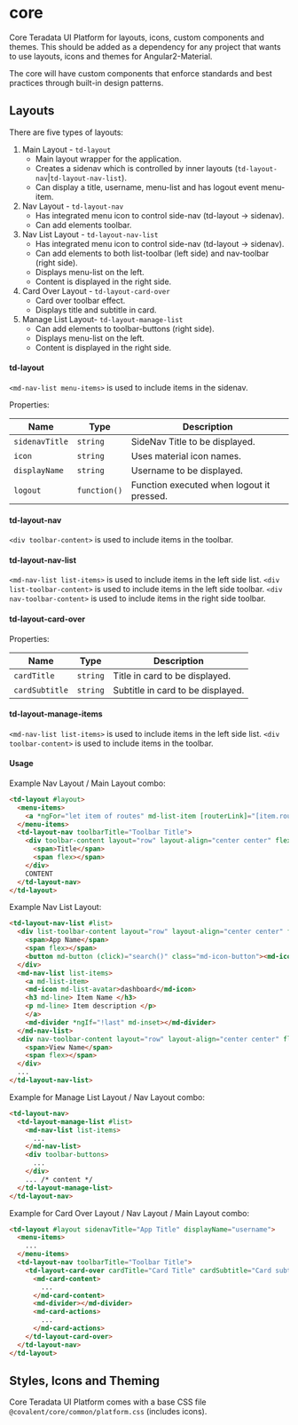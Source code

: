 # core

Core Teradata UI Platform for layouts, icons, custom components and themes. This should be added as a dependency for any project that wants to use layouts, icons and themes for Angular2-Material.

The core will have custom components that enforce standards and best practices through built-in design patterns.

## Layouts

There are five types of layouts:
 1. Main Layout - `td-layout`
    * Main layout wrapper for the application.
    * Creates a sidenav which is controlled by inner layouts (`td-layout-nav`|`td-layout-nav-list`).
    * Can display a title, username, menu-list and has logout event menu-item.
 2. Nav Layout - `td-layout-nav`
    * Has integrated menu icon to control side-nav (td-layout -> sidenav).
    * Can add elements toolbar.
 3. Nav List Layout - `td-layout-nav-list`
    * Has integrated menu icon to control side-nav (td-layout -> sidenav).
    * Can add elements to both list-toolbar (left side) and nav-toolbar (right side).
    * Displays menu-list on the left.
    * Content is displayed in the right side.
 4. Card Over Layout - `td-layout-card-over`
    * Card over toolbar effect.
    * Displays title and subtitle in card.
 5. Manage List Layout- `td-layout-manage-list`
    * Can add elements to toolbar-buttons (right side).
    * Displays menu-list on the left.
    * Content is displayed in the right side.

#### td-layout

`<md-nav-list menu-items>` is used to include items in the sidenav.

Properties:

| Name | Type | Description |
| --- | --- | --- |
| `sidenavTitle` | `string` | SideNav Title to be displayed.
| `icon` | `string` | Uses material icon names.
| `displayName` | `string` | Username to be displayed.
| `logout` | `function()` | Function executed when logout it pressed.

#### td-layout-nav

`<div toolbar-content>` is used to include items in the toolbar.

#### td-layout-nav-list

`<md-nav-list list-items>` is used to include items in the left side list.
`<div list-toolbar-content>` is used to include items in the left side toolbar.
`<div nav-toolbar-content>` is used to include items in the right side toolbar.

#### td-layout-card-over

Properties:

| Name | Type | Description |
| --- | --- | --- |
| `cardTitle` | `string` | Title in card to be displayed.
| `cardSubtitle` | `string` | Subtitle in card to be displayed.

#### td-layout-manage-items

`<md-nav-list list-items>` is used to include items in the left side list.
`<div toolbar-content>` is used to include items in the toolbar.

#### Usage

Example Nav Layout / Main Layout combo:

```html
<td-layout #layout>
  <menu-items>
    <a *ngFor="let item of routes" md-list-item [routerLink]="[item.route]" (click)="layout.close()"><md-icon>{{item.icon}}</md-icon>{{item.title}}</a>
  </menu-items>
  <td-layout-nav toolbarTitle="Toolbar Title">
    <div toolbar-content layout="row" layout-align="center center" flex>
      <span>Title</span>
      <span flex></span>
    </div>
    CONTENT
  </td-layout-nav>
</td-layout>
```

Example Nav List Layout:

```html
<td-layout-nav-list #list>
  <div list-toolbar-content layout="row" layout-align="center center" flex>
    <span>App Name</span>
    <span flex></span>
    <button md-button (click)="search()" class="md-icon-button"><md-icon class="md-24">search</md-icon></button>
  </div>
  <md-nav-list list-items>
    <a md-list-item>
    <md-icon md-list-avatar>dashboard</md-icon>
    <h3 md-line> Item Name </h3>
    <p md-line> Item description </p>
    </a>
    <md-divider *ngIf="!last" md-inset></md-divider>
  </md-nav-list>
  <div nav-toolbar-content layout="row" layout-align="center center" flex>
    <span>View Name</span>
    <span flex></span>
  </div>
  ...
</td-layout-nav-list>
```

Example for Manage List Layout / Nav Layout combo:

```html
<td-layout-nav>
  <td-layout-manage-list #list>
    <md-nav-list list-items>
      ...
    </md-nav-list>
    <div toolbar-buttons>
      ...
    </div>
    ... /* content */
  </td-layout-manage-list>
</td-layout-nav>
```

Example for Card Over Layout / Nav Layout / Main Layout combo:

```html
<td-layout #layout sidenavTitle="App Title" displayName="username">
  <menu-items>
    ...
  </menu-items>
  <td-layout-nav toolbarTitle="Toolbar Title">
    <td-layout-card-over cardTitle="Card Title" cardSubtitle="Card subtitle">
      <md-card-content>
        ...
      </md-card-content>
      <md-divider></md-divider>
      <md-card-actions>
        ...
      </md-card-actions>
    </td-layout-card-over>
  </td-layout-nav>
</td-layout>
```

## Styles, Icons and Theming

Core Teradata UI Platform comes with a base CSS file `@covalent/core/common/platform.css` (includes icons). 